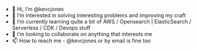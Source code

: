 - 👋 Hi, I’m @kevcjones
- 👀 I’m interested in solving interesting problems and improving my craft
- 🌱 I’m currently learning quite a bit of AWS / Opensearch | ElasticSearch / Serverless / CDK / Devops stuff
- 💞️ I’m looking to collaborate on anything that interests me
- 📫 How to reach me - @kevcjones or by email is fine too

<!---
kevcjones/kevcjones is a ✨ special ✨ repository because its `README.md` (this file) appears on your GitHub profile.
You can click the Preview link to take a look at your changes.
--->
